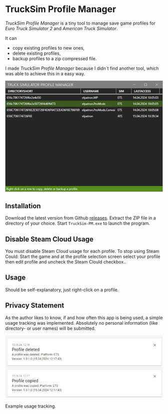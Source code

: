 # TruckSim Profile Manager

*TruckSim Profile Manager* is a tiny tool to manage save game profiles for *Euro Truck Simulator 2* and *American Truck Simulator*.

It can 

- copy existing profiles to new ones, 
- delete existing profiles,
- backup profiles to a zip compressed file.

I made *TruckSim Profile Manager* because I didn´t find another tool, which was able to achieve this in a easy way.

![](./assets/TruckSim-PM.gif)

## Installation

Download the latest version from Github [releases](https://github.com/elpatron68/TruckSim-PM/releases). Extract the ZIP file in a directory of your choice. Start `TruckSim-PM.exe` to launch the program.

## Disable Steam Cloud Usage

You must disable Steam Cloud usage for each profile. To stop using Steam Could: Start the game and at the profile selection screen select your profile then edit profile and uncheck the Steam Clould checkbox..

## Usage

Should be self-explanatory, just right-click on a profile.

## Privacy Statement

As the author likes to know, if and how often this app is being used, a simple usage tracking was implemented. Absolutely no personal information (like directory- or user names) will be submitted.

![image-20240415121945904](./assets/image-20240415121945904.png)

Example usage tracking.